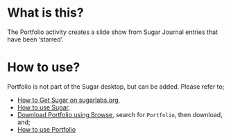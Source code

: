 What is this?
=============

The Portfolio activity creates a slide show from Sugar Journal entries that have been ‘starred’.

How to use?
===========

Portfolio is not part of the Sugar desktop, but can be added.  Please refer to;

* [How to Get Sugar on sugarlabs.org](https://sugarlabs.org/),
* [How to use Sugar](https://help.sugarlabs.org/),
* [Download Portfolio using Browse](https://activities.sugarlabs.org/), search for `Portfolio`, then download, and;
* [How to use Portfolio](https://help.sugarlabs.org/portfolio.html)
